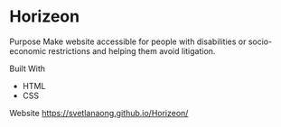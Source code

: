 # Horizeon

Purpose
Make website  accessible for people with disabilities or socio-economic restrictions and helping them avoid litigation.

Built With
* HTML
* CSS

Website
https://svetlanaong.github.io/Horizeon/
